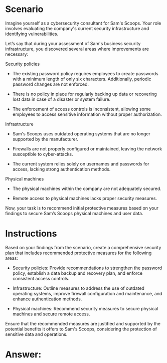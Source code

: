 # Scenario

Imagine yourself as a cybersecurity consultant for Sam's Scoops. Your role involves evaluating the company's current security infrastructure and identifying vulnerabilities. 

Let’s say that during your assessment of Sam's business security infrastructure, you discovered several areas where improvements are necessary:

Security policies
- The existing password policy requires employees to create passwords with a minimum length of only six characters. Additionally, periodic password changes are not enforced.

- There is no policy in place for regularly backing up data or recovering lost data in case of a disaster or system failure.

- The enforcement of access controls is inconsistent, allowing some employees to access sensitive information without proper authorization.

Infrastructure
- Sam's Scoops uses outdated operating systems that are no longer supported by the manufacturer. 

- Firewalls are not properly configured or maintained, leaving the network susceptible to cyber-attacks. 

- The current system relies solely on usernames and passwords for access, lacking strong authentication methods. 

Physical machines
- The physical machines within the company are not adequately secured.

- Remote access to physical machines lacks proper security measures.

Now, your task is to recommend initial protective measures based on your findings to secure Sam’s Scoops physical machines and user data.

# Instructions

Based on your findings from the scenario, create a comprehensive security plan that includes recommended protective measures for the following areas:

- Security policies: Provide recommendations to strengthen the password policy, establish a data backup and recovery plan, and enforce consistent access controls.

- Infrastructure: Outline measures to address the use of outdated operating systems, improve firewall configuration and maintenance, and enhance authentication methods.

- Physical machines: Recommend security measures to secure physical machines and secure remote access. 

Ensure that the recommended measures are justified and supported by the potential benefits it offers to Sam's Scoops, considering the protection of sensitive data and operations.

# Answer:


